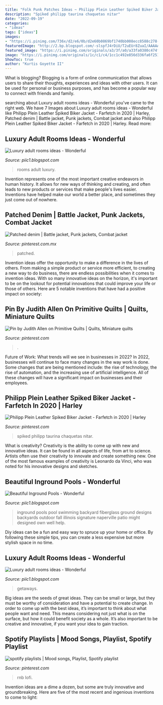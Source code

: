 ```yaml
---
title: "Folk Punk Patches Ideas ~ Philipp Plein Leather Spiked Biker Jacket"
description: "Spiked philipp taurina chaquetas nitar"
date: "2022-09-19"
categories:
- "ideas"
tags: ["ideas"]
images:
- "https://i.pinimg.com/736x/d2/e6/0b/d2e60b0869bf1740bb008ecc8588c278--patched-denim-jacket-patches.jpg"
featuredImage: "http://2.bp.blogspot.com/-slspfJ4rDiU/T2uEUr8ZuaI/AAAAAAAADzM/7KHDgOzd7HY/s1600/luxury-adult-rooms-ideas-9.jpg"
featured_image: "https://i.pinimg.com/originals/a3/3f/a0/a33fa0380c474fd6125588f86b4f87a6.jpg"
image: "https://i.pinimg.com/originals/1c/c1/c4/1cc1c492e856d336fa6f251f5e369c3f.png"
ShowToc: true
author: "Kurtis Goyette II"
---
```



What is blogging?
Blogging is a form of online communication that allows users to share their thoughts, experiences and ideas with other users. It can be used for personal or business purposes, and has become a popular way to connect with friends and family.

	

		
searching about Luxury adult rooms ideas - Wonderful you've came to the right web. We have 7 Images about Luxury adult rooms ideas - Wonderful like Philipp Plein Leather Spiked Biker Jacket - Farfetch in 2020 | Harley, Patched denim | Battle jacket, Punk jackets, Combat jacket and also Philipp Plein Leather Spiked Biker Jacket - Farfetch in 2020 | Harley. Read more:
		
    
## Luxury Adult Rooms Ideas - Wonderful

<img loading=lazy src="http://2.bp.blogspot.com/-slspfJ4rDiU/T2uEUr8ZuaI/AAAAAAAADzM/7KHDgOzd7HY/s1600/luxury-adult-rooms-ideas-9.jpg" onerror="this.onerror=null;this.src='https://tse3.mm.bing.net/th?id=OIP.MnDfU_jaobBZNcZGSHhQdgHaE8&amp;pid=15.1';" alt="Luxury adult rooms ideas - Wonderful">

_Source: piic1.blogspot.com_

>rooms adult luxury. 

	

Invention represents one of the most important creative endeavors in human history. It allows for new ways of thinking and creating, and often leads to new products or services that make people's lives easier. Inventions have helped make our world a better place, and sometimes they just come out of nowhere.

    
## Patched Denim | Battle Jacket, Punk Jackets, Combat Jacket

<img loading=lazy src="https://i.pinimg.com/736x/d2/e6/0b/d2e60b0869bf1740bb008ecc8588c278--patched-denim-jacket-patches.jpg" onerror="this.onerror=null;this.src='https://tse1.mm.bing.net/th?id=OIP.6ffcxn_bzXv-K6YVnUKukgDHEs&amp;pid=15.1';" alt="Patched denim | Battle jacket, Punk jackets, Combat jacket">

_Source: pinterest.com.mx_

>patched. 

	

Invention ideas offer the opportunity to make a difference in the lives of others. From making a simple product or service more efficient, to creating a new way to do business, there are endless possibilities when it comes to invention ideas. With so many innovative ideas on the horizon, it's important to be on the lookout for potential innovations that could improve your life or those of others. Here are 5 notable inventions that have had a positive impact on society: 
    
## Pin By Judith Allen On Primitive Quilts | Quilts, Miniature Quilts

<img loading=lazy src="https://i.pinimg.com/originals/fa/9c/bf/fa9cbf0e03f53a044e7cbc9f2fbdbaa3.jpg" onerror="this.onerror=null;this.src='https://tse1.mm.bing.net/th?id=OIP.5gOf9zXL732ROeseAqplAAHaJk&amp;pid=15.1';" alt="Pin by Judith Allen on Primitive Quilts | Quilts, Miniature quilts">

_Source: pinterest.com_

>. 

	

Future of Work: What trends will we see in businesses in 2022?
In 2022, businesses will continue to face many changes in the way work is done. Some changes that are being mentioned include: the rise of technology, the rise of automation, and the increasing use of artificial intelligence. All of these changes will have a significant impact on businesses and their employees.

    
## Philipp Plein Leather Spiked Biker Jacket - Farfetch In 2020 | Harley

<img loading=lazy src="https://i.pinimg.com/originals/1c/c1/c4/1cc1c492e856d336fa6f251f5e369c3f.png" onerror="this.onerror=null;this.src='https://tse1.mm.bing.net/th?id=OIP.s5pq-Q87Ie6fYYMz5g_tEQHaJ4&amp;pid=15.1';" alt="Philipp Plein Leather Spiked Biker Jacket - Farfetch in 2020 | Harley">

_Source: pinterest.com_

>spiked philipp taurina chaquetas nitar. 

	

What is creativity?
Creativity is the ability to come up with new and innovative ideas. It can be found in all aspects of life, from art to science. Artists often use their creativity to innovate and create something new. One of the most famous examples of creativity is Leonardo da Vinci, who was noted for his innovative designs and sketches.

    
## Beautiful Inground Pools - Wonderful

<img loading=lazy src="http://2.bp.blogspot.com/-644Cm6MQDWA/T6G53VnyHMI/AAAAAAAAEic/POn32JlCbj0/s1600/beautiful-inground-pools-13.jpg" onerror="this.onerror=null;this.src='https://tse4.mm.bing.net/th?id=OIP.ER2ru2AOrPjUqAqsQ0GR9QHaE8&amp;pid=15.1';" alt="Beautiful Inground Pools - Wonderful">

_Source: piic1.blogspot.com_

>inground pools pool swimming backyard fiberglass ground designs backyards outdoor fall illinois signature naperville patio might designed own well help. 

	

Diy ideas can be a fun and easy way to spruce up your home or office. By following these simple tips, you can create a less expensive but more stylish space in no time.

    
## Luxury Adult Rooms Ideas - Wonderful

<img loading=lazy src="https://3.bp.blogspot.com/-hJ-w3WLfRko/T2uDDY0PNrI/AAAAAAAADyc/GmmY14IjFio/s1600/luxury-adult-rooms-ideas-3.jpg" onerror="this.onerror=null;this.src='https://tse2.mm.bing.net/th?id=OIP.41jAMDm7VfSw7LO5BWocXgHaFN&amp;pid=15.1';" alt="Luxury adult rooms ideas - Wonderful">

_Source: piic1.blogspot.com_

>getaways. 

	

Big ideas are the seeds of great ideas. They can be small or large, but they must be worthy of consideration and have a potential to create change. In order to come up with the best ideas, it’s important to think about what people want and need. This means considering not just what is on the surface, but how it could benefit society as a whole. It’s also important to be creative and innovative, if you want your idea to gain traction.

    
## Spotify Playlists | Mood Songs, Playlist, Spotify Playlist

<img loading=lazy src="https://i.pinimg.com/originals/a3/3f/a0/a33fa0380c474fd6125588f86b4f87a6.jpg" onerror="this.onerror=null;this.src='https://tse1.mm.bing.net/th?id=OIP.nLOmRtzjneAqI-nos4nVswHaM1&amp;pid=15.1';" alt="spotify playlists | Mood songs, Playlist, Spotify playlist">

_Source: pinterest.com_

>rnb lofi. 

	

Invention ideas are a dime a dozen, but some are truly innovative and groundbreaking. Here are five of the most recent and ingenious inventions to come to light: 

